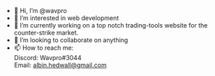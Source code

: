 - 👋 Hi, I’m @wavpro
- 👀 I’m interested in web development
- 🌱 I’m currently working on a top notch trading-tools website for the counter-strike market.
- 💞️ I’m looking to collaborate on anything
- 📫 How to reach me:  
    Discord: Wavpro#3044   
    Email: albin.hedwall@gmail.com

<!---
wavpro/wavpro is a ✨ special ✨ repository because its `README.md` (this file) appears on your GitHub profile.
You can click the Preview link to take a look at your changes.
--->
